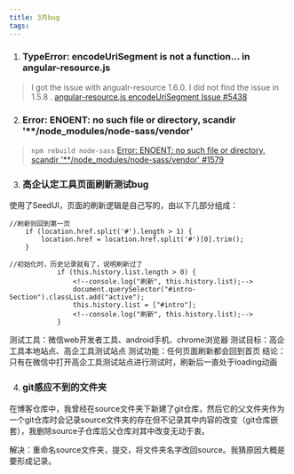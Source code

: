 ```yaml
---
title: 3月bug
tags:
---
```

1. ### TypeError: encodeUriSegment is not a function... in angular-resource.js

> I got the issue with angualr-resource 1.6.0. I did not find the issue in 1.5.8 . [angular-resource.js encodeUriSegment Issue #5438](https://github.com/angular/angular.js/issues/5438)

2. ### Error: ENOENT: no such file or directory, scandir '**/node_modules/node-sass/vendor'

> `npm rebuild node-sass` [Error: ENOENT: no such file or directory, scandir '**/node_modules/node-sass/vendor' #1579](https://github.com/sass/node-sass/issues/1579)

3. ### 高企认定工具页面刷新测试bug

使用了SeedUI，页面的刷新逻辑是自己写的，由以下几部分组成：

```
//刷新则回到第一页
    if (location.href.split('#').length > 1) {
        location.href = location.href.split('#')[0].trim();
    }
    
//初始化时，历史记录就有了，说明刷新过了
            if (this.history.list.length > 0) {
                <!--console.log("刷新", this.history.list);-->
                document.querySelector("#intro-Section").classList.add("active");
                this.history.list = ["#intro"];
                <!--console.log("刷新", this.history.list);-->
            }
```

测试工具：微信web开发者工具、android手机、chrome浏览器
测试目标：高企工具本地站点、高企工具测试站点
测试功能：任何页面刷新都会回到首页
结论：只有在微信中打开高企工具测试站点进行测试时，刷新后一直处于loading动画

4. ### git感应不到的文件夹

在博客仓库中，我曾经在source文件夹下新建了git仓库，然后它的父文件夹作为一个git仓库时会记录source文件夹的存在但不记录其中内容的改变（git仓库嵌套），我删除source子仓库后父仓库对其中改变无动于衷。

解决：重命名source文件夹，提交，将文件夹名字改回source。我猜原因大概是要形成记录。